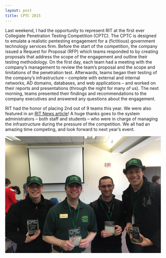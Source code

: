 ```yaml
---
layout: post
title: CPTC 2015
---
```


Last weekend, I had the opportunity to represent RIT at the first ever Collegiate Penetration Testing Competition (CPTC). The CPTC is designed to emulate a realistic pentesting engagement for a (fictitious) government technology services firm. Before the start of the competition, the company issued a Request for Proposal (RFP) which teams responded to by creating proposals that address the scope of the engagement and outline their testing methodology. On the first day, each team had a meeting with the company’s management to review the team’s proposal and the scope and limitations of the penetration test. Afterwards, teams began their testing of the company’s infrastructure – complete with external and internal networks, AD domains, databases, and web applications – and worked on their reports and presentations (through the night for many of us). The next morning, teams presented their findings and recommendations to the company executives and answered any questions about the engagement.

RIT had the honor of placing 2nd out of 9 teams this year. We were also featured in an [RIT News article](https://www.rit.edu/news/story.php?id=53759&source=enewsletter)! A huge thanks goes to the system administrators – both staff and students – who were in charge of managing the infrastructure during the pressure of the competition. We all had an amazing time competing, and look forward to next year’s event.

[![RIT CPTC team](/resources/cptc.jpeg)](/resources/cptc.jpeg)
